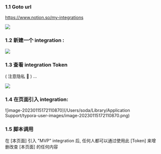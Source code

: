 

### 1.1 Goto url

 https://www.notion.so/my-integrations

![](http://imagesoda.oss-cn-beijing.aliyuncs.com/Sodaoo/2023-01-15-091239.png)



### 1.2 新建一个 integration : 

![](http://imagesoda.oss-cn-beijing.aliyuncs.com/Sodaoo/2023-01-15-091536.png)



### 1.3 查看 integration **Token**

 ( 注意隐私 📢 ) ...

![](http://imagesoda.oss-cn-beijing.aliyuncs.com/Sodaoo/2023-01-15-091321.png)





### 1.4 在页面引入 integration:

![image-20230115172110870](/Users/soda/Library/Application Support/typora-user-images/image-20230115172110870.png)

### 1.5 脚本调用

在 [本页面] 引入 "MVP" integration 后, 任何人都可以通过使用此 [Token] 来增删改查 [本页面] 的任何内容


